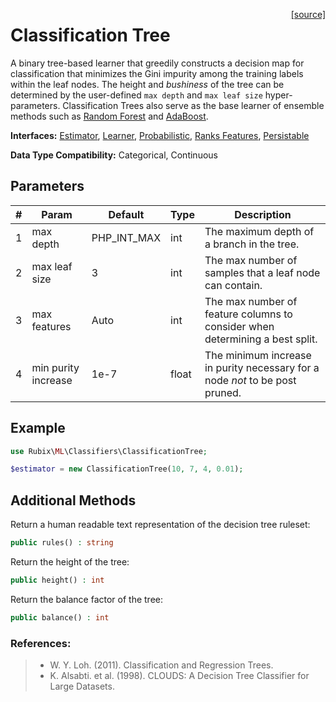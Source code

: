 <span style="float:right;"><a href="https://github.com/RubixML/RubixML/blob/master/src/Classifiers/ClassificationTree.php">[source]</a></span>

# Classification Tree
A binary tree-based learner that greedily constructs a decision map for classification that minimizes the Gini impurity among the training labels within the leaf nodes. The height and *bushiness* of the tree can be determined by the user-defined `max depth` and `max leaf size` hyper-parameters. Classification Trees also serve as the base learner of ensemble methods such as [Random Forest](random-forest.md) and [AdaBoost](adaboost.md).

**Interfaces:** [Estimator](../estimator.md), [Learner](../learner.md), [Probabilistic](../probabilistic.md), [Ranks Features](../ranks-features.md), [Persistable](../persistable.md)

**Data Type Compatibility:** Categorical, Continuous

## Parameters
| # | Param | Default | Type | Description |
|---|---|---|---|---|
| 1 | max depth | PHP_INT_MAX | int | The maximum depth of a branch in the tree. |
| 2 | max leaf size | 3 | int | The max number of samples that a leaf node can contain. |
| 3 | max features | Auto | int | The max number of feature columns to consider when determining a best split. |
| 4 | min purity increase | 1e-7 | float | The minimum increase in purity necessary for a node *not* to be post pruned. |

## Example
```php
use Rubix\ML\Classifiers\ClassificationTree;

$estimator = new ClassificationTree(10, 7, 4, 0.01);
```

## Additional Methods
Return a human readable text representation of the decision tree ruleset:
```php
public rules() : string
```

Return the height of the tree:
```php
public height() : int
```

Return the balance factor of the tree:
```php
public balance() : int
```

### References:
>- W. Y. Loh. (2011). Classification and Regression Trees.
>- K. Alsabti. et al. (1998). CLOUDS: A Decision Tree Classifier for Large Datasets.